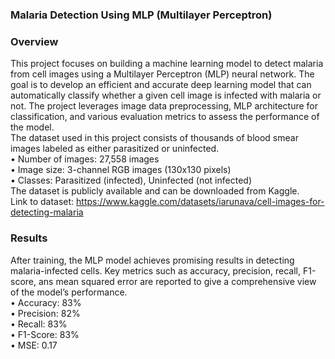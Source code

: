 ### Malaria Detection Using MLP (Multilayer Perceptron)

### Overview
This project focuses on building a machine learning model to detect malaria from cell images using a Multilayer Perceptron (MLP) neural network. The goal is to develop an efficient and accurate deep learning model that can automatically classify whether a given cell image is infected with malaria or not. The project leverages image data preprocessing, MLP architecture for classification, and various evaluation metrics to assess the performance of the model. <br>
The dataset used in this project consists of thousands of blood smear images labeled as either parasitized or uninfected. <br>
	•	Number of images: 27,558 images <br>
	•	Image size: 3-channel RGB images (130x130 pixels) <br>
	•	Classes: Parasitized (infected), Uninfected (not infected) <br>
 The dataset is publicly available and can be downloaded from Kaggle. <br>
 Link to dataset: https://www.kaggle.com/datasets/iarunava/cell-images-for-detecting-malaria <br>
### Results
After training, the MLP model achieves promising results in detecting malaria-infected cells. Key metrics such as accuracy, precision, recall, F1-score, ans mean squared error are reported to give a comprehensive view of the model’s performance. <br>
	•	Accuracy: 83% <br>
	•	Precision: 82% <br>
	•	Recall: 83% <br>
	•	F1-Score: 83% <br>
 	•	MSE: 0.17

